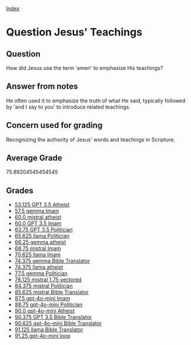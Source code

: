 
[Index](../../index.md)
# Question Jesus' Teachings
## Question
How did Jesus use the term 'amen' to emphasize His teachings?

## Answer from notes
He often used it to emphasize the truth of what He said, typically followed by 'and I say to you' to introduce related teachings.

## Concern used for grading
Recognizing the authority of Jesus' words and teachings in Scripture.

## Average Grade
75.89204545454545

## Grades
 * [53.125 GPT 3.5 Atheist](../answers/GPT_3.5_Atheist/Jesus__Teachings.md)
 * [57.5 gemma Imam](../answers/gemma_Imam/Jesus__Teachings.md)
 * [60.0 mistral atheist](../answers/mistral_atheist/Jesus__Teachings.md)
 * [60.0 GPT 3.5 Imam](../answers/GPT_3.5_Imam/Jesus__Teachings.md)
 * [63.75 GPT 3.5 Politician](../answers/GPT_3.5_Politician/Jesus__Teachings.md)
 * [65.625 llama Politician](../answers/llama_Politician/Jesus__Teachings.md)
 * [66.25 gemma atheist](../answers/gemma_atheist/Jesus__Teachings.md)
 * [68.75 mistral Imam](../answers/mistral_Imam/Jesus__Teachings.md)
 * [70.625 llama Imam](../answers/llama_Imam/Jesus__Teachings.md)
 * [74.375 gemma Bible Translator](../answers/gemma_Bible_Translator/Jesus__Teachings.md)
 * [74.375 llama atheist](../answers/llama_atheist/Jesus__Teachings.md)
 * [77.5 gemma Politician](../answers/gemma_Politician/Jesus__Teachings.md)
 * [78.125 mistral 1.75 vectored](../answers/mistral_1.75_vectored/Jesus__Teachings.md)
 * [84.375 mistral Politician](../answers/mistral_Politician/Jesus__Teachings.md)
 * [85.625 mistral Bible Translator](../answers/mistral_Bible_Translator/Jesus__Teachings.md)
 * [87.5 gpt-4o-mini Imam](../answers/gpt-4o-mini_Imam/Jesus__Teachings.md)
 * [88.75 gpt-4o-mini Politician](../answers/gpt-4o-mini_Politician/Jesus__Teachings.md)
 * [90.0 gpt-4o-mini Atheist](../answers/gpt-4o-mini_Atheist/Jesus__Teachings.md)
 * [90.375 GPT 3.5 Bible Translator](../answers/GPT_3.5_Bible_Translator/Jesus__Teachings.md)
 * [90.625 gpt-4o-mini Bible Translator](../answers/gpt-4o-mini_Bible_Translator/Jesus__Teachings.md)
 * [91.125 llama Bible Translator](../answers/llama_Bible_Translator/Jesus__Teachings.md)
 * [91.25 gpt-4o-mini loop](../answers/gpt-4o-mini_loop/Jesus__Teachings.md)
